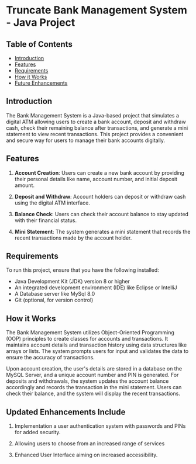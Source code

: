 # Truncate Bank Management System - Java Project


## Table of Contents

- [Introduction](#introduction)
- [Features](#features)
- [Requirements](#requirements)
- [How it Works](#how-it-works)
- [Future Enhancements](#future-enhancements)


## Introduction

The Bank Management System is a Java-based project that simulates a digital ATM allowing users to create a bank account, deposit and withdraw cash, check their remaining balance after transactions, and generate a mini statement to view recent transactions. This project provides a convenient and secure way for users to manage their bank accounts digitally.

## Features

1. **Account Creation**: Users can create a new bank account by providing their personal details like name, account number, and initial deposit amount.

2. **Deposit and Withdraw**: Account holders can deposit or withdraw cash using the digital ATM interface.

3. **Balance Check**: Users can check their account balance to stay updated with their financial status.

4. **Mini Statement**: The system generates a mini statement that records the recent transactions made by the account holder.

## Requirements

To run this project, ensure that you have the following installed:

- Java Development Kit (JDK) version 8 or higher
- An integrated development environment (IDE) like Eclipse or IntelliJ
- A Database server like MySql 8.0
- Git (optional, for version control)


## How it Works

The Bank Management System utilizes Object-Oriented Programming (OOP) principles to create classes for accounts and transactions. It maintains account details and transaction history using data structures like arrays or lists. The system prompts users for input and validates the data to ensure the accuracy of transactions.

Upon account creation, the user's details are stored in a database on the MySQL Server, and a unique account number and PIN is generated. For deposits and withdrawals, the system updates the account balance accordingly and records the transaction in the mini statement. Users can check their balance, and the system will display the recent transactions.

## Updated Enhancements Include

1. Implementation a user authentication system with passwords and PINs for added security.

2. Allowing users to choose from an increased range of services

3. Enhanced User Interface aiming on increased accessibility.

